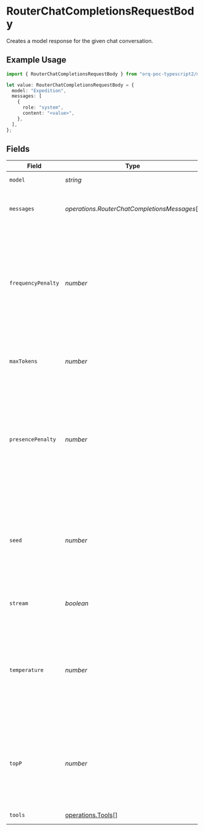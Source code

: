# RouterChatCompletionsRequestBody

Creates a model response for the given chat conversation.

## Example Usage

```typescript
import { RouterChatCompletionsRequestBody } from "orq-poc-typescript2/models/operations";

let value: RouterChatCompletionsRequestBody = {
  model: "Expedition",
  messages: [
    {
      role: "system",
      content: "<value>",
    },
  ],
};
```

## Fields

| Field                                                                                                                                                                                      | Type                                                                                                                                                                                       | Required                                                                                                                                                                                   | Description                                                                                                                                                                                |
| ------------------------------------------------------------------------------------------------------------------------------------------------------------------------------------------ | ------------------------------------------------------------------------------------------------------------------------------------------------------------------------------------------ | ------------------------------------------------------------------------------------------------------------------------------------------------------------------------------------------ | ------------------------------------------------------------------------------------------------------------------------------------------------------------------------------------------ |
| `model`                                                                                                                                                                                    | *string*                                                                                                                                                                                   | :heavy_check_mark:                                                                                                                                                                         | ID of the model to use                                                                                                                                                                     |
| `messages`                                                                                                                                                                                 | *operations.RouterChatCompletionsMessages*[]                                                                                                                                               | :heavy_check_mark:                                                                                                                                                                         | A list of messages comprising the conversation so far.                                                                                                                                     |
| `frequencyPenalty`                                                                                                                                                                         | *number*                                                                                                                                                                                   | :heavy_minus_sign:                                                                                                                                                                         | Number between -2.0 and 2.0. Positive values penalize new tokens based on their existing frequency in the text so far, decreasing the model's likelihood to repeat the same line verbatim. |
| `maxTokens`                                                                                                                                                                                | *number*                                                                                                                                                                                   | :heavy_minus_sign:                                                                                                                                                                         | The maximum number of tokens that can be generated in the chat completion.                                                                                                                 |
| `presencePenalty`                                                                                                                                                                          | *number*                                                                                                                                                                                   | :heavy_minus_sign:                                                                                                                                                                         | Number between -2.0 and 2.0. Positive values penalize new tokens based on whether they appear in the text so far, increasing the model's likelihood to talk about new topics.              |
| `seed`                                                                                                                                                                                     | *number*                                                                                                                                                                                   | :heavy_minus_sign:                                                                                                                                                                         | If specified, our system will make a best effort to sample deterministically, such that repeated requests with the same seed and parameters should return the same result.                 |
| `stream`                                                                                                                                                                                   | *boolean*                                                                                                                                                                                  | :heavy_minus_sign:                                                                                                                                                                         | If set, partial message deltas will be sent, like in ChatGPT.                                                                                                                              |
| `temperature`                                                                                                                                                                              | *number*                                                                                                                                                                                   | :heavy_minus_sign:                                                                                                                                                                         | What sampling temperature to use, between 0 and 2. Higher values like 0.8 will make the output more random, while lower values like 0.2 will make it more focused and deterministic.       |
| `topP`                                                                                                                                                                                     | *number*                                                                                                                                                                                   | :heavy_minus_sign:                                                                                                                                                                         | An alternative to sampling with temperature, called nucleus sampling, where the model considers the results of the tokens with top_p probability mass.                                     |
| `tools`                                                                                                                                                                                    | [operations.Tools](../../models/operations/tools.md)[]                                                                                                                                     | :heavy_minus_sign:                                                                                                                                                                         | A list of tools the model may call.                                                                                                                                                        |